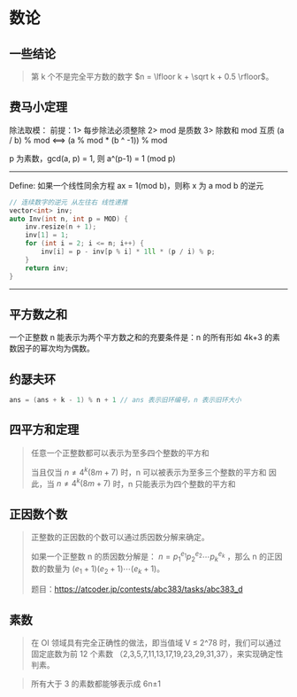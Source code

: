 # 数论


## 一些结论

> 第 k 个不是完全平方数的数字  $n = \lfloor k + \sqrt k + 0.5 \rfloor$。
> 


## 费马小定理

除法取模：
前提：1> 每步除法必须整除  2> mod 是质数  3> 除数和 mod 互质
        (a / b) % mod  <==> (a % mod * (b ^ -1)) % mod

p 为素数，gcd(a, p) = 1, 则 a^(p-1) = 1 (mod p)

-----------------------------------------------------------------------------------------------
Define: 如果一个线性同余方程 ax = 1(mod b)，则称 x 为 a mod b 的逆元

```cpp []
// 连续数字的逆元 从左往右 线性递推
vector<int> inv;
auto Inv(int n, int p = MOD) {
    inv.resize(n + 1);
    inv[1] = 1;
    for (int i = 2; i <= n; i++) {
        inv[i] = p - inv[p % i] * 1ll * (p / i) % p;
    }
    return inv;
}
```
-----------------------------------------------------------------------------------------------


## 平方数之和

一个正整数 n 能表示为两个平方数之和的充要条件是：n 的所有形如 4k+3 的素数因子的幂次均为偶数。


## 约瑟夫环

```cpp []
ans = (ans + k - 1) % n + 1 // ans 表示旧环编号，n 表示旧环大小
```


## 四平方和定理
> 任意一个正整数都可以表示为至多四个整数的平方和
>
> 当且仅当 $n \ne 4^k(8m+7)$ 时，n 可以被表示为至多三个整数的平方和
> 因此，当 $n \ne 4^k(8m+7)$ 时，n 只能表示为四个整数的平方和


## 正因数个数

> 正整数的正因数的个数可以通过质因数分解来确定。
> 
> 如果一个正整数 n 的质因数分解是： $n={p_1}^{e_1}{p_2}^{e_2}\cdots{p_k}^{e_k}$ ，那么 n 的正因数的数量为  $(e_1+1)(e_2+1)\cdots(e_k+1)$。
>
> 题目：https://atcoder.jp/contests/abc383/tasks/abc383_d


## 素数

> 在 OI 领域具有完全正确性的做法，即当值域 V ≤ 2^78 时，我们可以通过固定底数为前 12 个素数 （2,3,5,7,11,13,17,19,23,29,31,37），来实现确定性判素。

> 所有大于 3 的素数都能够表示成 6n±1
